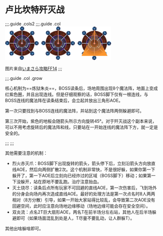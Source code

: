 # 卢比坎特歼灭战

;;;.guide .cols2
;;;.guide .col
<img src="./duty.assets/886.jpg" width="350px" />

图片来自[いまさら攻略FF14](https://nowff14.blogspot.com/2023/01/Rubicante.html)
;;;

;;;.guide .col .grow

核心机制为==炼狱朱炎==，BOSS读条后，场地周围出现8个魔法阵，地面上变成红紫色圈，并且出现连线。但是仔细观察的话，BOSS脚下仅有一根连线，与BOSS连线的魔法阵在读条结束后，会立起并放出三角形AOE。

第一次只要找到与BOSS连线的魔法阵，并站到这个魔法阵两侧躲避即可。

第三次开始，紫色的地板会随箭头所示方向旋转45°。对于歼灭战这个副本来说，可以不用考虑旋转后的魔法阵和线，只要站在一开始连线的魔法阵下方，就一定是安全的。

;;;
;;;

其他需要注意的机制：
* 烈火赤灭爪：BOSS脚下出现旋转的箭头，箭头停下后，立刻沿箭头方向放直线AOE，然后向两侧扩散2次。这个机制非常快，不是很好躲，如果你第一下躲开了，第一下AOE后立刻向已经炸过的区域（BOSS脚下）移动；如果第一下没躲开，站在原地不要乱跑。<Role name="healer" />治疗注意抬血。
* 灭土烧尽：读条后点所有玩家不可回避的直线AOE，第一次伤害后，飞到场外的分身会向场内再次造成直线AOE。最好的处理方法是第一次点名时8人两两相对（8方分散）引导，如果一开始大家站得比较乱，会导致第二次AOE没有回避空间，此时应注意向场地边缘移动（场地边缘可能会存在安全空间）。
* 双炎流：点名2<Role name="tank" />T巨大扇形AOE，两名T在前半场分左右站，其他人在后半场躲避即可（如果场面混乱到处是人，T尽量不要乱动，让人群躲T）。

其他出啥躲啥即可。